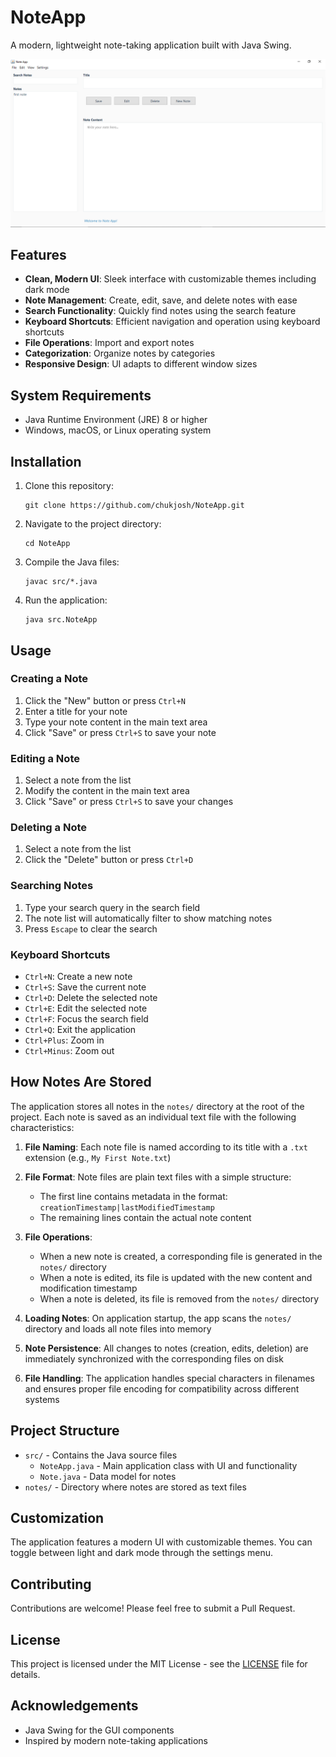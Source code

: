 # NoteApp

A modern, lightweight note-taking application built with Java Swing.

![NoteApp Screenshot](https://github.com/chukjosh/NoteApp/raw/main/screenshot/NoteApp.png)

## Features

- **Clean, Modern UI**: Sleek interface with customizable themes including dark mode
- **Note Management**: Create, edit, save, and delete notes with ease
- **Search Functionality**: Quickly find notes using the search feature
- **Keyboard Shortcuts**: Efficient navigation and operation using keyboard shortcuts
- **File Operations**: Import and export notes
- **Categorization**: Organize notes by categories
- **Responsive Design**: UI adapts to different window sizes

## System Requirements

- Java Runtime Environment (JRE) 8 or higher
- Windows, macOS, or Linux operating system

## Installation

1. Clone this repository:
   ```
   git clone https://github.com/chukjosh/NoteApp.git
   ```

2. Navigate to the project directory:
   ```
   cd NoteApp
   ```

3. Compile the Java files:
   ```
   javac src/*.java
   ```

4. Run the application:
   ```
   java src.NoteApp
   ```

## Usage

### Creating a Note
1. Click the "New" button or press `Ctrl+N`
2. Enter a title for your note
3. Type your note content in the main text area
4. Click "Save" or press `Ctrl+S` to save your note

### Editing a Note
1. Select a note from the list
2. Modify the content in the main text area
3. Click "Save" or press `Ctrl+S` to save your changes

### Deleting a Note
1. Select a note from the list
2. Click the "Delete" button or press `Ctrl+D`

### Searching Notes
1. Type your search query in the search field
2. The note list will automatically filter to show matching notes
3. Press `Escape` to clear the search

### Keyboard Shortcuts
- `Ctrl+N`: Create a new note
- `Ctrl+S`: Save the current note
- `Ctrl+D`: Delete the selected note
- `Ctrl+E`: Edit the selected note
- `Ctrl+F`: Focus the search field
- `Ctrl+Q`: Exit the application
- `Ctrl+Plus`: Zoom in
- `Ctrl+Minus`: Zoom out

## How Notes Are Stored

The application stores all notes in the `notes/` directory at the root of the project. Each note is saved as an individual text file with the following characteristics:

1. **File Naming**: Each note file is named according to its title with a `.txt` extension (e.g., `My First Note.txt`)

2. **File Format**: Note files are plain text files with a simple structure:
   - The first line contains metadata in the format: `creationTimestamp|lastModifiedTimestamp`
   - The remaining lines contain the actual note content

3. **File Operations**:
   - When a new note is created, a corresponding file is generated in the `notes/` directory
   - When a note is edited, its file is updated with the new content and modification timestamp
   - When a note is deleted, its file is removed from the `notes/` directory

4. **Loading Notes**: On application startup, the app scans the `notes/` directory and loads all note files into memory

5. **Note Persistence**: All changes to notes (creation, edits, deletion) are immediately synchronized with the corresponding files on disk

6. **File Handling**: The application handles special characters in filenames and ensures proper file encoding for compatibility across different systems

## Project Structure

- `src/` - Contains the Java source files
  - `NoteApp.java` - Main application class with UI and functionality
  - `Note.java` - Data model for notes
- `notes/` - Directory where notes are stored as text files

## Customization

The application features a modern UI with customizable themes. You can toggle between light and dark mode through the settings menu.

## Contributing

Contributions are welcome! Please feel free to submit a Pull Request.

## License

This project is licensed under the MIT License - see the [LICENSE](https://github.com/chukjosh/NoteApp/blob/main/LICENSE) file for details.

## Acknowledgements

- Java Swing for the GUI components
- Inspired by modern note-taking applications 
